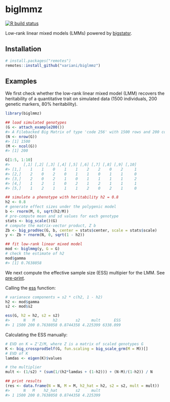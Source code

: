 
<!-- README.md is generated from README.Rmd. Please edit that file -->

# biglmmz

<!-- badges: start -->

[![R build
status](https://github.com/privefl/biglmmz/workflows/R-CMD-check/badge.svg)](https://github.com/privefl/biglmmz/actions)
<!-- badges: end -->

Low-rank linear mixed models (LMMs) powered by
[bigstatsr](https://github.com/privefl/bigstatsr).

## Installation

``` r
# install.packages("remotes")
remotes::install_github("variani/biglmmz")
```

## Examples

We first check whether the low-rank linear mixed model (LMM) recovers
the heritability of a quantitative trait on simulated data (1500
individuals, 200 genetic markers, 80% heritability).

``` r
library(biglmmz)

## load simulated genotypes
(G <- attach_example200())
#> A Filebacked Big Matrix of type 'code 256' with 1500 rows and 200 columns.
(N <- nrow(G))
#> [1] 1500
(M <- ncol(G))
#> [1] 200

G[1:5, 1:10]
#>      [,1] [,2] [,3] [,4] [,5] [,6] [,7] [,8] [,9] [,10]
#> [1,]    1    1    0    1    1    2    2    0    2     1
#> [2,]    2    0    2    0    1    1    0    1    1     0
#> [3,]    2    0    2    1    0    1    1    1    1     2
#> [4,]    1    2    1    0    2    1    2    1    1     1
#> [5,]    1    2    1    1    1    2    0    2    1     0

## simulate a phenotype with heritability h2 = 0.8 
h2 <- 0.8
# generate effect sizes under the polygenic model
b <- rnorm(M, 0, sqrt(h2/M))
# pre-compute mean and sd values for each genotype
stats <- big_scale()(G) 
# compute the matrix-vector product, Z b
Zb <- big_prodVec(G, b, center = stats$center, scale = stats$scale)
y <- Zb + rnorm(N, 0, sqrt(1 - h2))

## fit low-rank linear mixed model
mod <- biglmmg(y, G = G)
# check the estimate of h2
mod$gamma 
#> [1] 0.7638058
```

We next compute the effective sample size (ESS) multipier for the LMM.
See
[pre-print](https://www.biorxiv.org/content/10.1101/2019.12.15.877217v2.full).

Calling the [ess](https://variani.github.io/biglmmz/reference/ess.html)
function:

``` r
# varianace components = s2 * c(h2, 1 - h2)
h2 <- mod$gamma
s2 <- mod$s2

ess(G, h2 = h2, s2 = s2)
#>      N   M        h2        s2     mult      ESS
#> 1 1500 200 0.7638058 0.8744358 4.225399 6338.099
```

Calculating the ESS manually:

``` r
# EVD on K = Z'Z/M, where Z is a matrix of scaled genotypes G
K <- big_crossprodSelf(G, fun.scaling = big_scale_grm(M = M))[]
# EVD of K
lamdas <- eigen(K)$values

# the multiplier
mult <- (1/s2) * (sum(1/(h2*lamdas + (1-h2))) + (N-M)/(1-h2)) / N

## print results
(res <- data.frame(N = N, M = M, h2_hat = h2, s2 = s2, mult = mult))
#>      N   M    h2_hat        s2     mult
#> 1 1500 200 0.7638058 0.8744358 4.225399
```
